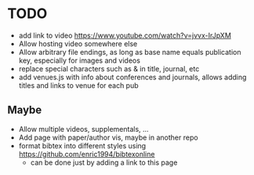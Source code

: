 # TODO

- add link to video https://www.youtube.com/watch?v=jvvx-IrJpXM
- Allow hosting video somewhere else
- Allow arbitrary file endings, as long as base name equals publication key, especially for images and videos
- replace special characters such as & in title, journal, etc
- add venues.js with info about conferences and journals, allows adding titles and links to venue for each pub

## Maybe

- Allow multiple videos, supplementals, ...
- Add page with paper/author vis, maybe in another repo
- format bibtex into different styles using https://github.com/enric1994/bibtexonline
  - can be done just by adding a link to this page
